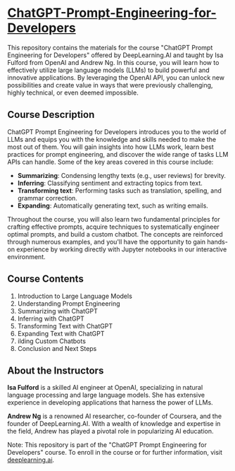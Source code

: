 # [ChatGPT-Prompt-Engineering-for-Developers](https://www.deeplearning.ai/short-courses/chatgpt-prompt-engineering-for-developers/)

This repository contains the materials for the course "ChatGPT Prompt Engineering for Developers" offered by DeepLearning.AI and taught by Isa Fulford from OpenAI and Andrew Ng. In this course, you will learn how to effectively utilize large language models (LLMs) to build powerful and innovative applications. By leveraging the OpenAI API, you can unlock new possibilities and create value in ways that were previously challenging, highly technical, or even deemed impossible.

## Course Description
ChatGPT Prompt Engineering for Developers introduces you to the world of LLMs and equips you with the knowledge and skills needed to make the most out of them. You will gain insights into how LLMs work, learn best practices for prompt engineering, and discover the wide range of tasks LLM APIs can handle. Some of the key areas covered in this course include:

- **Summarizing**: Condensing lengthy texts (e.g., user reviews) for brevity.
- **Inferring**: Classifying sentiment and extracting topics from text.
- **Transforming text**: Performing tasks such as translation, spelling, and grammar correction.
- **Expanding**: Automatically generating text, such as writing emails.

Throughout the course, you will also learn two fundamental principles for crafting effective prompts, acquire techniques to systematically engineer optimal prompts, and build a custom chatbot. The concepts are reinforced through numerous examples, and you'll have the opportunity to gain hands-on experience by working directly with Jupyter notebooks in our interactive environment.

## Course Contents
1. Introduction to Large Language Models
2. Understanding Prompt Engineering
3. Summarizing with ChatGPT
4. Inferring with ChatGPT
5. Transforming Text with ChatGPT
6. Expanding Text with ChatGPT
7. ilding Custom Chatbots
8. Conclusion and Next Steps

## About the Instructors
**Isa Fulford** is a skilled AI engineer at OpenAI, specializing in natural language processing and large language models. She has extensive experience in developing applications that harness the power of LLMs.

**Andrew Ng** is a renowned AI researcher, co-founder of Coursera, and the founder of DeepLearning.AI. With a wealth of knowledge and expertise in the field, Andrew has played a pivotal role in popularizing AI education.

Note: This repository is part of the "ChatGPT Prompt Engineering for Developers" course. To enroll in the course or for further information, visit [deeplearning.ai](https://www.deeplearning.ai/).

